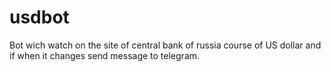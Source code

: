 # usdbot
Bot wich watch on the site of central bank of russia course of US dollar and if when it changes send message to telegram.

